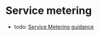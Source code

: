 # Service metering

* todo: [Service Metering guidance](https://msdn.microsoft.com/en-us/library/dn589796.aspx)